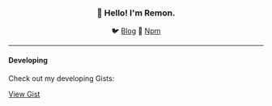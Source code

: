 
<h3 align="center">👋 Hello! I'm Remon.</h3>

<p align="center">
  🐦 <a href="https://dev.to/remonhasan">Blog</a> 🐹
  <a href="https://www.npmjs.com/~remonhasan">Npm</a>
</p>

<hr>

<div class="container">
  <div class="row">
      <div class="col-lg-6 mb-4">
          <div class="card">
              <div class="card-body">
                  <h4 class="card-title">Developing</h4>
                  <p class="card-text">Check out my developing Gists:</p>
                  <a href="https://gist.github.com/Remonhasan/f3c4f184d3c2f9be70cdb5d57d79b2d7" class="btn btn-primary">View Gist</a>
              </div>
          </div>
  </div>
 </div>
</div>

       


